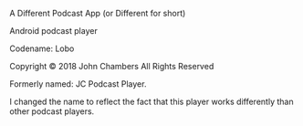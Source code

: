A Different Podcast App (or Different for short)

Android podcast player 

Codename: Lobo

Copyright © 2018 John Chambers All Rights Reserved

Formerly named: JC Podcast Player.

I changed the name to reflect the fact that this player works differently than other podcast players.
